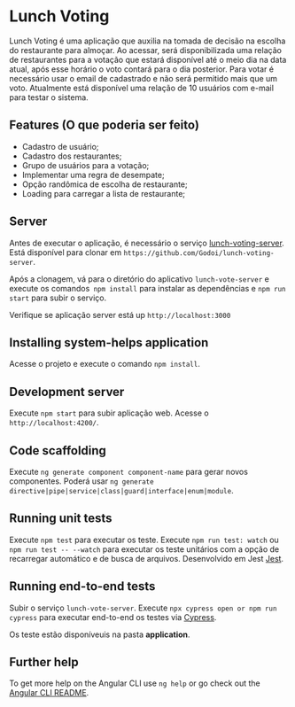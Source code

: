 # Lunch Voting
Lunch Voting é uma aplicação que auxilia na tomada de decisão na escolha do restaurante para
almoçar. Ao acessar, será disponibilizada uma relação de restaurantes para a votação que estará disponível até o meio dia na data atual, após esse horário o voto contará para o
dia posterior. 
Para votar é necessário usar o email de cadastrado e não será permitido mais que um voto.
Atualmente está disponível uma relação de 10 usuários com e-mail para testar o sistema.

## Features (O que poderia ser feito)
- Cadastro de usuário;
- Cadastro dos restaurantes;
- Grupo de usuários para a votação;
- Implementar uma regra de desempate;
- Opção randômica de escolha de restaurante;
- Loading para carregar a lista de restaurante;

## Server
Antes de executar o aplicação, é necessário o serviço  [lunch-voting-server](https://github.com/Godoi/lunch-voting-server). Está disponível para clonar em `https://github.com/Godoi/lunch-voting-server`. 

Após a clonagem, vá para o diretório do aplicativo `lunch-vote-server` e execute os comandos` npm install` para instalar as dependências e `npm run start` para subir o serviço.

Verifique se aplicação server está up `http://localhost:3000`

## Installing system-helps application
Acesse o projeto e execute o comando `npm install`.

## Development server
Execute `npm start` para subir aplicação web. Acesse o `http://localhost:4200/`.

## Code scaffolding
Execute `ng generate component component-name` para gerar novos componentes. Poderá usar `ng generate directive|pipe|service|class|guard|interface|enum|module`.

## Running unit tests
Execute `npm test` para executar os teste.
Execute `npm run test: watch` ou `npm run test -- --watch` para executar os teste unitários com
a opção de recarregar automático e de busca de arquivos.
Desenvolvido em Jest [Jest](https://jestjs.io/).

## Running end-to-end tests
Subir o serviço `lunch-vote-server`.
Execute `npx cypress open or npm run cypress` para executar end-to-end os testes via [Cypress](https://docs.cypress.io/guides/overview/why-cypress.html).

Os teste estão disponíveuis na pasta <b>application</b>.

## Further help
To get more help on the Angular CLI use `ng help` or go check out the [Angular CLI README](https://github.com/angular/angular-cli/blob/master/README.md).